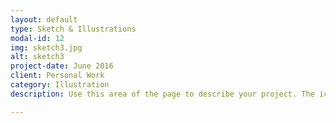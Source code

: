 ```yaml
---
layout: default
type: Sketch & Illustrations
modal-id: 12
img: sketch3.jpg
alt: sketch3
project-date: June 2016
client: Personal Work
category: Illustration
description: Use this area of the page to describe your project. The icon above is part of a free icon set by <a href="https://sellfy.com/p/8Q9P/jV3VZ/">Flat Icons</a>. On their website, you can download their free set with 16 icons, or you can purchase the entire set with 146 icons for only $12!

---
```

